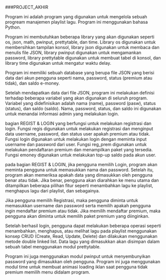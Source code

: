 ###PROJECT_AKHIR

Program ini adalah program yang digunakan untuk mengelola sebuah progream manajemen playlist lagu. Program ini menggunakan bahasa Python.

Program ini membutuhkan beberapa library yang akan digunakan seperti os, json, math, pwinput, prettytable, dan time. Library os digunakan untuk membersihkan tampilan konsol, library json digunakan untuk membaca dan menulis file JSON, library pwinput digunakan untuk mengamankan password, library prettytable digunakan untuk membuat tabel di konsol, dan library time digunakan untuk mengatur waktu delay.

Program ini memiliki sebuah database yang berupa file JSON yang berisi data dari akun pengguna seperti nama, password, status (premium atau tidak), dan saldo e-money. 

Setelah mendapatkan data dari file JSON, program ini melakukan definisi terhadap beberapa variabel yang akan digunakan di seluruh program. Variabel yang didefinisikan adalah nama (name), password (pasw), status (status), dan saldo (saldo). Nama, password, status, dan saldo ini digunakan untuk menandai informasi admin yang melakukan login.

bagian REGIST & LOGIN yang berfungsi untuk melakukan registrasi dan login. Fungsi regis digunakan untuk melakukan registrasi dan menginput data username, password, dan status user apakah premium atau tidak. Fungsi login digunakan untuk melakukan login dengan meminta input username dan password dari user. Fungsi reg_prem digunakan untuk melakukan pendaftaran premium dan menampilkan paket yang tersedia. Fungsi emoney digunakan untuk melakukan top-up saldo pada akun user.

pada bagian REGIST & LOGIN, jika pengguna memilih Login, program akan meminta pengguna untuk memasukkan nama dan password. Setelah itu, program akan memeriksa apakah data yang dimasukkan oleh pengguna benar atau tidak. Jika benar, pengguna akan diarahkan ke menu utama dan ditampilkan beberapa pilihan fitur seperti menambahkan lagu ke playlist, menghapus lagu dari playlist, dan sebagainya.

Jika pengguna memilih Registrasi, maka pengguna diminta untuk memasukkan username dan password serta memilih apakah pengguna ingin mendaftar premium atau tidak. Jika memilih mendaftar premium, maka pengguna akan diminta untuk memilih paket premium yang diinginkan.

Setelah berhasil login, pengguna dapat melakukan beberapa operasi seperti menambahkan, menghapus, atau melihat lagu pada playlist menggunakan konsep CRUD (Create, Read, Update, Delete) dan dilakukan menggunakan metode double linked list. Data lagu yang dimasukkan akan disimpan dalam sebuah tabel menggunakan modul prettytable.

Program ini juga menggunakan modul pwinput untuk menyembunyikan password yang dimasukkan oleh pengguna. Program ini juga menggunakan modul time untuk membuat animasi loading iklan saat pengguna tidak premium memilih menu didalam program. 
